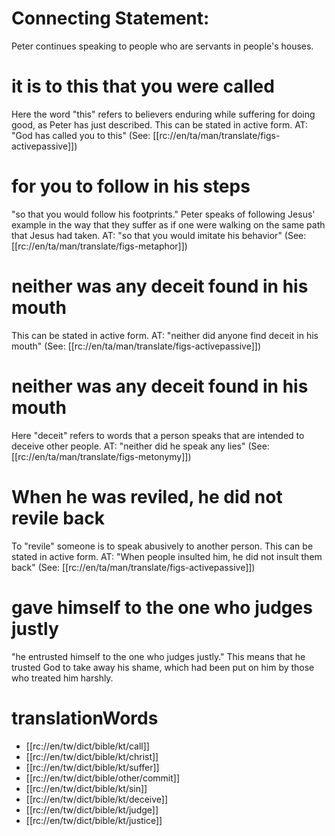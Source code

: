 # Connecting Statement:

Peter continues speaking to people who are servants in people's houses.

# it is to this that you were called

Here the word "this" refers to believers enduring while suffering for doing good, as Peter has just described. This can be stated in active form. AT: "God has called you to this" (See: [[rc://en/ta/man/translate/figs-activepassive]])

# for you to follow in his steps

"so that you would follow his footprints." Peter speaks of following Jesus' example in the way that they suffer as if one were walking on the same path that Jesus had taken. AT: "so that you would imitate his behavior" (See: [[rc://en/ta/man/translate/figs-metaphor]])

# neither was any deceit found in his mouth

This can be stated in active form. AT: "neither did anyone find deceit in his mouth" (See: [[rc://en/ta/man/translate/figs-activepassive]])

# neither was any deceit found in his mouth

Here "deceit" refers to words that a person speaks that are intended to deceive other people. AT: "neither did he speak any lies" (See: [[rc://en/ta/man/translate/figs-metonymy]])

# When he was reviled, he did not revile back

To "revile" someone is to speak abusively to another person. This can be stated in active form. AT: "When people insulted him, he did not insult them back" (See: [[rc://en/ta/man/translate/figs-activepassive]])

# gave himself to the one who judges justly

"he entrusted himself to the one who judges justly." This means that he trusted God to take away his shame, which had been put on him by those who treated him harshly.

# translationWords

* [[rc://en/tw/dict/bible/kt/call]]
* [[rc://en/tw/dict/bible/kt/christ]]
* [[rc://en/tw/dict/bible/kt/suffer]]
* [[rc://en/tw/dict/bible/other/commit]]
* [[rc://en/tw/dict/bible/kt/sin]]
* [[rc://en/tw/dict/bible/kt/deceive]]
* [[rc://en/tw/dict/bible/kt/judge]]
* [[rc://en/tw/dict/bible/kt/justice]]